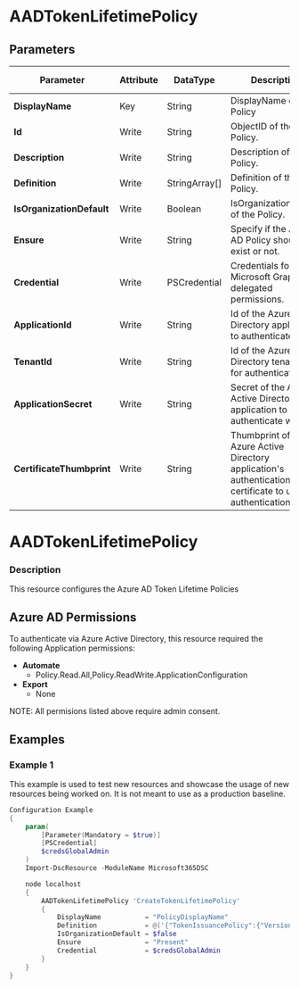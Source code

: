 ﻿# AADTokenLifetimePolicy

## Parameters

| Parameter | Attribute | DataType | Description | Allowed Values |
| --- | --- | --- | --- | --- |
| **DisplayName** | Key | String | DisplayName of the Policy ||
| **Id** | Write | String | ObjectID of the Policy. ||
| **Description** | Write | String | Description of the Policy. ||
| **Definition** | Write | StringArray[] | Definition of the Policy. ||
| **IsOrganizationDefault** | Write | Boolean | IsOrganizationDefault of the Policy. ||
| **Ensure** | Write | String | Specify if the Azure AD Policy should exist or not. |Present, Absent|
| **Credential** | Write | PSCredential | Credentials for the Microsoft Graph delegated permissions. ||
| **ApplicationId** | Write | String | Id of the Azure Active Directory application to authenticate with. ||
| **TenantId** | Write | String | Id of the Azure Active Directory tenant used for authentication. ||
| **ApplicationSecret** | Write | String | Secret of the Azure Active Directory application to authenticate with. ||
| **CertificateThumbprint** | Write | String | Thumbprint of the Azure Active Directory application's authentication certificate to use for authentication. ||

# AADTokenLifetimePolicy

### Description

This resource configures the Azure AD Token Lifetime Policies

## Azure AD Permissions

To authenticate via Azure Active Directory, this resource required the following Application permissions:

* **Automate**
  * Policy.Read.All,Policy.ReadWrite.ApplicationConfiguration
* **Export**
  * None

NOTE: All permisions listed above require admin consent.

## Examples

### Example 1

This example is used to test new resources and showcase the usage of new resources being worked on.
It is not meant to use as a production baseline.

```powershell
Configuration Example
{
    param(
        [Parameter(Mandatory = $true)]
        [PSCredential]
        $credsGlobalAdmin
    )
    Import-DscResource -ModuleName Microsoft365DSC

    node localhost
    {
        AADTokenLifetimePolicy 'CreateTokenLifetimePolicy'
        {
            DisplayName           = "PolicyDisplayName"
            Definition            = @('{"TokenIssuancePolicy":{"Version": 1,"SigningAlgorithm": "http://www.w3.org/2000/09/xmldsig#rsa-sha1","TokenResponseSigningPolicy": "TokenOnly","SamlTokenVersion": "2.0"}}')
            IsOrganizationDefault = $false
            Ensure                = "Present"
            Credential            = $credsGlobalAdmin
        }
    }
}
```


